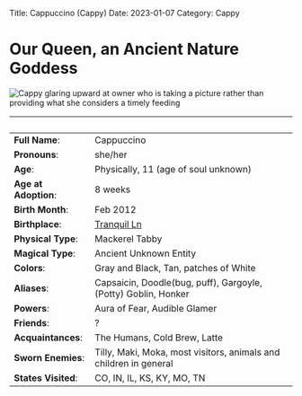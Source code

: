 Title: Cappuccino (Cappy)
Date: 2023-01-07
Category: Cappy

# Our Queen, an Ancient Nature Goddess

![Cappy glaring upward at owner who is taking a picture rather than providing what she considers a timely feeding](https://lh3.googleusercontent.com/pw/AL9nZEVYn6O0IhkuMDEcF6bZmBrvEla6DH_i3JozYYsPNuwVWTijrChRCmeMD2Hn3c8Mx7C7FljlmAXvyB6I3-Y2YvfhtfBqsMUKqe8tJ4fSOMJBY8sDTB-HDqd09NtLLZh3t-0q5SjRt4N7n63n1fYpKiOg=w1476-h1967-no?authuser=0)

&nbsp; | &nbsp;
---------- | -------
**Full Name**: | Cappuccino
**Pronouns**: | she/her
**Age**: | Physically, 11 (age of soul unknown)
**Age at Adoption**: | 8 weeks
**Birth Month**: | Feb 2012
**Birthplace**: | [Tranquil Ln](https://www.google.com/maps?q=tranquil+ln+martin+tn)
**Physical Type**: | Mackerel Tabby
**Magical Type**: | Ancient Unknown Entity
**Colors**: | Gray and Black, Tan, patches of White
**Aliases**: | Capsaicin, Doodle(bug, puff), Gargoyle, (Potty) Goblin, Honker
**Powers**: | Aura of Fear, Audible Glamer
**Friends**: | ?
**Acquaintances**: | The Humans, Cold Brew, Latte
**Sworn Enemies**: | Tilly, Maki, Moka, most visitors, animals and children in general
**States Visited**: | CO, IN, IL, KS, KY, MO, TN
